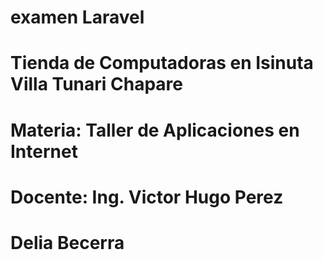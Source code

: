 
# examen Laravel
# Tienda de Computadoras en Isinuta Villa Tunari Chapare
# Materia: Taller de Aplicaciones en Internet
# Docente: Ing. Victor Hugo Perez
# Delia Becerra